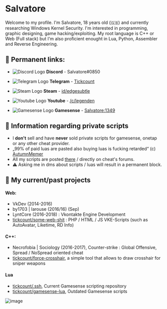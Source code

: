 # Salvatore
Welcome to my profile. I'm Salvatore, 18 years old (🇬🇧) and currently researching Windows Kernel Security. I'm interested in programming, graphic designing, game hacking/exploiting. My root language is C++ or Web (Full stack) but I'm also proficient enought in Lua, Python, Assembler and Reverse Engineering.

## 💬 Permanent links:
- ![Discord Logo](https://i.imgur.com/002xgns.png) __Discord__ - Salvatore#0850
- ![Telegram Logo](https://i.imgur.com/GvBrDW5.png) __Telegram__ - [Tickcount](https://t.me/tickcount)
- ![Steam Logo](https://i.imgur.com/RAjZrQb.png) __Steam__ - [id/edgesubtle](https://steamcommunity.com/profiles/76561198865965988)
- ![Youtube Logo](https://www.youtube.com/favicon.ico) __Youtube__ - [/c/legenden](https://www.youtube.com/c/legenden)

- ![Gamesense Logo](https://gamesense.pub/favicon.ico) __Gamesense__ - [Salvatore:1349](https://gamesense.pub/forums/profile.php?id=1349)

## 🌇 Information regarding private scripts
- I **don't** sell and have **never** sold private scripts for gamesense, onetap or any other cheat provider.
- „99% of paid luas are pasted also buying luas is fucking retarded“ (c) [AutumnMemer](https://gamesense.pub/forums/profile.php?id=1096)
- All my scripts are posted [there](https://github.com/tickcount/.ssh) / directly on cheat's forums.
- ⚠️ Asking me in dms about scripts / luas will result in a permanent block.

## 🌃 My current/past projects

#### Web: 
- VkDev (2014-2016)
- by1703 | Iarouse (2016/16) (Sep)
- LyntCore (2016-2018) : Vkontakte Engine Development
- [tickcount/some-web-shit](https://github.com/tickcount/some-web-shit) : PHP / HTML / JS VKE-Scripts (such as AutoAvatar, Liketime, RD Info)

#### C++:
- Necrofobia | Sociology (2016-2017), Counter-strike : Global Offensive, Spread / NoSpread oriented cheat
- [tickcount/force-crosshair](https://github.com/tickcount/force-crosshair), a simple tool that allows to draw crosshair for sniper weapons

#### Lua
- [tickcount/.ssh](https://github.com/tickcount/.ssh), Current Gamesense scripting repository
- [tickcount/gamesense-lua](https://github.com/tickcount/gamesense-lua), Outdated Gamesense scripts

![image](https://github.com/saadeghi/saadeghi/blob/master/dino.gif)

